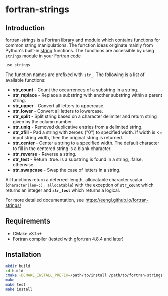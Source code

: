 # fortran-strings

## Introduction

fortran-strings is a Fortran library and module which contains functions for common string manipulations.  The function ideas originate mainly from Python's built-in [string](https://docs.python.org/3.7/library/stdtypes.html#string-methods) functions.  The functions are accessible by using ``strings`` module in your Fortran code

``use strings``

The function names are prefixed with ``str_``.  The following is a list of available functions:

* **str_count** - Count the occurrences of a substring in a string.
* **str_replace** - Replace a substring with another substring within a parent string.
* **str_upper** - Convert all letters to uppercase.
* **str_lower** - Convert all letters to lowercase.
* **str_split** - Split string based on a character delimiter and return string given by the column number.
* **str_uniq** - Removed duplicative entries from a delimited string.
* **str_zfill** - Pad a string with zeroes ("0") to specified width. If width is <= input string width, then the original string is returned.
* **str_center** - Center a string to a specified width.  The default character to fill in the centered string is a blank character.
* **str_reverse** - Reverse a string.
* **str_test** - Return .true. is a substring is found in a string, .false. otherwise.
* **str_swapcase** - Swap the case of letters in a string.

All functions return a deferred-length, allocatable character scalar (``character(len=:), allocatable``) with the exception of **``str_count``** which returns an integer and **``str_test``** which returns a logical.

For more detailed documentation, see https://eengl.github.io/fortran-strings/

## Requirements

* CMake v3.15+
* Fortran compiler (tested with gfortran 4.8.4 and later)

## Installation

```bash
mkdir build
cd build
cmake -DCMAKE_INSTALL_PREFIX=/path/to/install /path/to/fortran-strings
make
make test
make install
```
